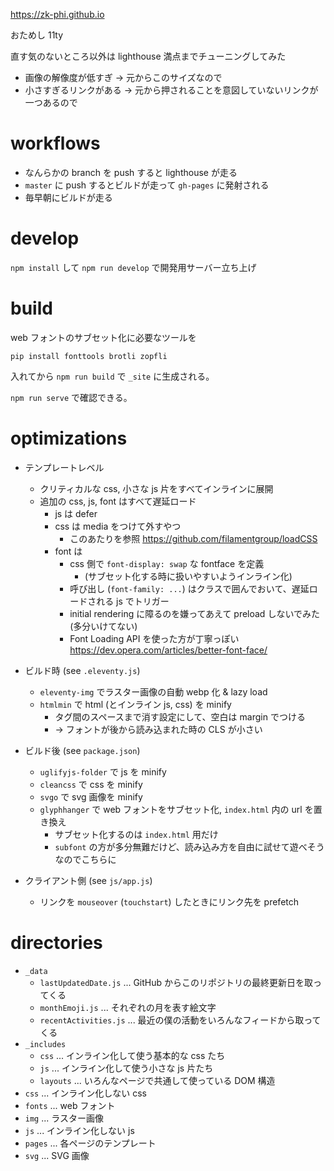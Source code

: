 https://zk-phi.github.io

おためし 11ty

直す気のないところ以外は lighthouse 満点までチューニングしてみた
- 画像の解像度が低すぎ → 元からこのサイズなので
- 小さすぎるリンクがある → 元から押されることを意図していないリンクが一つあるので

# workflows

- なんらかの branch を push すると lighthouse が走る
- `master` に push するとビルドが走って `gh-pages` に発射される
- 毎早朝にビルドが走る

# develop

`npm install` して `npm run develop` で開発用サーバー立ち上げ

# build

web フォントのサブセット化に必要なツールを

```
pip install fonttools brotli zopfli
```

入れてから `npm run build` で `_site` に生成される。

`npm run serve` で確認できる。

# optimizations

- テンプレートレベル
  - クリティカルな css, 小さな js 片をすべてインラインに展開
  - 追加の css, js, font はすべて遅延ロード
    - js は defer
    - css は media をつけて外すやつ
      - このあたりを参照 https://github.com/filamentgroup/loadCSS
    - font は
      - css 側で `font-display: swap` な fontface を定義
        - (サブセット化する時に扱いやすいようインライン化)
      - 呼び出し (`font-family: ...`) はクラスで囲んでおいて、遅延ロードされる js でトリガー
      - initial rendering に障るのを嫌ってあえて preload しないでみた (多分いけてない)
      - Font Loading API を使った方が丁寧っぽい https://dev.opera.com/articles/better-font-face/

- ビルド時 (see `.eleventy.js`)
  - `eleventy-img` でラスター画像の自動 webp 化 & lazy load
  - `htmlmin` で html (とインライン js, css) を minify
    - タグ間のスペースまで消す設定にして、空白は margin でつける
    - → フォントが後から読み込まれた時の CLS が小さい

- ビルド後 (see `package.json`)
  - `uglifyjs-folder` で js を minify
  - `cleancss` で css を minify
  - `svgo` で svg 画像を minify
  - `glyphhanger` で web フォントをサブセット化, `index.html` 内の url を置き換え
    - サブセット化するのは `index.html` 用だけ
    - `subfont` の方が多分無難だけど、読み込み方を自由に試せて遊べそうなのでこちらに

- クライアント側 (see `js/app.js`)
  - リンクを `mouseover` (`touchstart`) したときにリンク先を prefetch

# directories

- `_data`
  - `lastUpdatedDate.js` ... GitHub からこのリポジトリの最終更新日を取ってくる
  - `monthEmoji.js` ... それぞれの月を表す絵文字
  - `recentActivities.js` ... 最近の僕の活動をいろんなフィードから取ってくる
- `_includes`
  - `css` ... インライン化して使う基本的な css たち
  - `js` ... インライン化して使う小さな js 片たち
  - `layouts` ... いろんなページで共通して使っている DOM 構造
- `css` ... インライン化しない css
- `fonts` ... web フォント
- `img` ... ラスター画像
- `js` ... インライン化しない js
- `pages` ... 各ページのテンプレート
- `svg` ... SVG 画像
